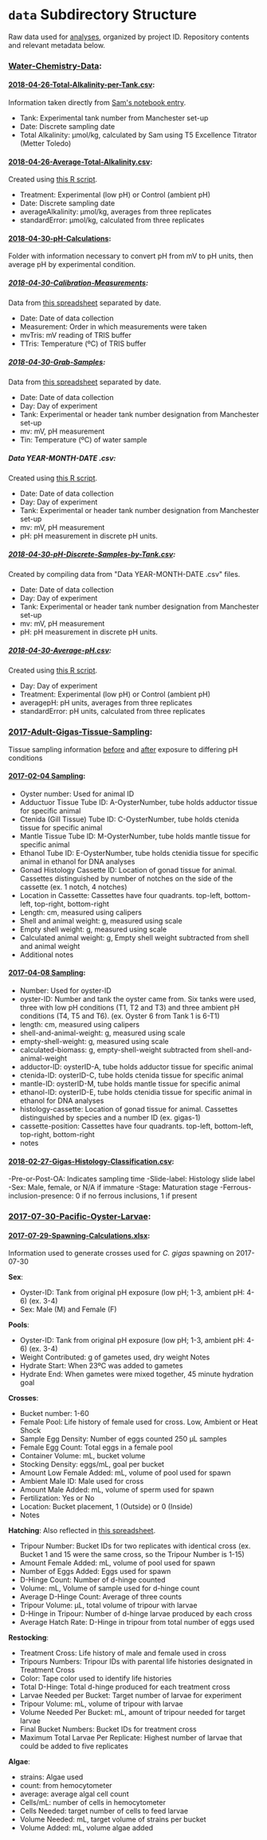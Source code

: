 # `data` Subdirectory Structure

Raw data used for [analyses](https://github.com/RobertsLab/project-oyster-oa/tree/master/analyses), organized by project ID. Repository contents and relevant metadata below.

### **[Water-Chemistry-Data](https://github.com/RobertsLab/paper-gigas-early-gametogenic-exposure/tree/master/data/Water-Chemistry-Data)**: 

#### **[2018-04-26-Total-Alkalinity-per-Tank.csv](https://github.com/RobertsLab/project-oyster-oa/blob/master/data/Manchester/Water-Chemistry-Data/2018-04-26-Total-Alkalinity-per-Tank.csv)**:

Information taken directly from [Sam's notebook entry](http://onsnetwork.org/kubu4/2018/04/24/total-alkalinity-calculations-yaaminis-ocean-chemistry-samples/).

- Tank: Experimental tank number from Manchester set-up
- Date: Discrete sampling date
- Total Alkalinity: µmol/kg, calculated by Sam using T5 Excellence Titrator (Metter Toledo)

#### **[2018-04-26-Average-Total-Alkalinity.csv](https://github.com/RobertsLab/project-oyster-oa/blob/master/data/Manchester/Water-Chemistry-Data/2018-04-26-Average-Total-Alkalinity.csv)**:
Created using [this R script](https://github.com/RobertsLab/paper-gigas-early-gametogenic-exposure/blob/master/data/Water-Chemistry-Data/2018-04-26-Total-Alkalinity-Average-Calculations.R).

- Treatment: Experimental (low pH) or Control (ambient pH)
- Date: Discrete sampling date
- averageAlkalinity: µmol/kg, averages from three replicates
- standardError: µmol/kg, calculated from three replicates

#### **[2018-04-30-pH-Calculations](https://github.com/RobertsLab/paper-gigas-early-gametogenic-exposure/tree/master/data/Water-Chemistry-Data/2018-04-30-pH-Calculations)**:
Folder with information necessary to convert pH from mV to pH units, then average pH by experimental condition.

##### **[2018-04-30-Calibration-Measurements](https://github.com/RobertsLab/paper-gigas-early-gametogenic-exposure/tree/master/data/Water-Chemistry-Data/2018-04-30-pH-Calculations/2018-04-30-Calibration-Measurements)**:
Data from [this spreadsheet](https://github.com/RobertsLab/paper-gigas-early-gametogenic-exposure/blob/master/data/Water-Chemistry-Data/2018-04-30-pH-Calculations/2018-04-30-Manchester-Water-Chemistry-Data.xlsx) separated by date.

- Date: Date of data collection
- Measurement: Order in which measurements were taken
- mvTris: mV reading of TRIS buffer
- TTris: Temperature (ºC) of TRIS buffer

##### **[2018-04-30-Grab-Samples](https://github.com/RobertsLab/paper-gigas-early-gametogenic-exposure/tree/master/data/Water-Chemistry-Data/2018-04-30-pH-Calculations/2018-04-30-Grab-Samples)**:
Data from [this spreadsheet](https://github.com/RobertsLab/paper-gigas-early-gametogenic-exposure/blob/master/data/Water-Chemistry-Data/2018-04-30-pH-Calculations/2018-04-30-Manchester-Water-Chemistry-Data.xlsx) separated by date.

- Date: Date of data collection
- Day: Day of experiment
- Tank: Experimental or header tank number designation from Manchester set-up
- mv: mV, pH measurement
- Tin: Temperature (ºC) of water sample

##### **Data YEAR-MONTH-DATE .csv**:
Created using [this R script](https://github.com/RobertsLab/paper-gigas-early-gametogenic-exposure/blob/master/data/Water-Chemistry-Data/2018-04-30-pH-Calculations/2018-04-30-pH-Data-mV-Conversion.R).

- Date: Date of data collection
- Day: Day of experiment
- Tank: Experimental or header tank number designation from Manchester set-up
- mv: mV, pH measurement
- pH: pH measurement in discrete pH units.

##### **[2018-04-30-pH-Discrete-Samples-by-Tank.csv](https://github.com/RobertsLab/paper-gigas-early-gametogenic-exposure/blob/master/data/Water-Chemistry-Data/2018-04-30-pH-Calculations/2018-04-30-pH-Discrete-Samples-by-Tank.csv)**:
Created by compiling data from "Data YEAR-MONTH-DATE .csv" files.

- Date: Date of data collection
- Day: Day of experiment
- Tank: Experimental or header tank number designation from Manchester set-up
- mv: mV, pH measurement
- pH: pH measurement in discrete pH units.

##### **[2018-04-30-Average-pH.csv](https://github.com/RobertsLab/paper-gigas-early-gametogenic-exposure/blob/master/data/Water-Chemistry-Data/2018-04-30-pH-Calculations/2018-04-30-Average-pH.csv)**:
Created using [this R script](https://github.com/RobertsLab/paper-gigas-early-gametogenic-exposure/blob/master/data/Water-Chemistry-Data/2018-04-30-pH-Calculations/2018-04-30-pH-Average-Calculations.R).

- Day: Day of experiment
- Treatment: Experimental (low pH) or Control (ambient pH)
- averagepH: pH units, averages from three replicates
- standardError: pH units, calculated from three replicates

### **[2017-Adult-Gigas-Tissue-Sampling](https://github.com/RobertsLab/paper-gigas-early-gametogenic-exposure/tree/master/data/2017-Adult-Gigas-Tissue-Sampling)**: 
Tissue sampling information [before](https://github.com/RobertsLab/paper-gigas-early-gametogenic-exposure/tree/master/data/2017-Adult-Gigas-Tissue-Sampling/20170204-GigasTissueSamplingInformation.csv) and [after](https://github.com/RobertsLab/paper-gigas-early-gametogenic-exposure/tree/master/data/2017-Adult-Gigas-Tissue-Sampling/20170408-GigasTissueSamplingInformation.xlsx) exposure to differing pH conditions

#### **[2017-02-04 Sampling](https://github.com/RobertsLab/paper-gigas-early-gametogenic-exposure/blob/master/data/2017-Adult-Gigas-Tissue-Sampling/20170204-GigasTissueSamplingInformation.csv)**:

- Oyster number: Used for animal ID
- Adductuor Tissue Tube ID: A-OysterNumber, tube holds adductor tissue for specific animal
- Ctenida (Gill Tissue) Tube ID: C-OysterNumber, tube holds ctenida tissue for specific animal
- Mantle Tissue Tube ID: M-OysterNumber, tube holds mantle tissue for specific animal
- Ethanol Tube ID: E-OysterNumber, tube holds ctenidia tissue for specific animal in ethanol for DNA analyses
- Gonad Histology Cassette ID: Location of gonad tissue for animal. Cassettes distinguished by number of notches on the side of the cassette (ex. 1 notch, 4 notches)
- Location in Cassette: Cassettes have four quadrants. top-left, bottom-left, top-right, bottom-right
- Length: cm, measured using calipers
- Shell and animal weight: g, measured using scale
- Empty shell weight: g, measured using scale
- Calculated animal weight: g, Empty shell weight subtracted from shell and animal weight 
- Additional notes

#### **[2017-04-08 Sampling](https://github.com/RobertsLab/paper-gigas-early-gametogenic-exposure/blob/master/data/2017-Adult-Gigas-Tissue-Sampling/20170408-GigasTissueSamplingInformation.xlsx)**:

- Number: Used for oyster-ID
- oyster-ID: Number and tank the oyster came from. Six tanks were used, three with low pH conditions (T1, T2 and T3) and three ambient pH conditions (T4, T5 and T6). (ex. Oyster 6 from Tank 1 is 6-T1)
- length: cm, measured using calipers
- shell-and-animal-weight: g, measured using scale
- empty-shell-weight: g, measured using scale
- calculated-biomass: g, empty-shell-weight subtracted from shell-and-animal-weight 
- adductor-ID: oysterID-A, tube holds adductor tissue for specific animal
- ctenida-ID: oysterID-C, tube holds ctenida tissue for specific animal
- mantle-ID: oysterID-M, tube holds mantle tissue for specific animal
- ethanol-ID: oysterID-E, tube holds ctenidia tissue for specific animal in ethanol for DNA analyses
- histology-cassette: Location of gonad tissue for animal. Cassettes distinguished by species and a number ID (ex. gigas-1)
- cassette-position: Cassettes have four quadrants. top-left, bottom-left, top-right, bottom-right
- notes

#### **[2018-02-27-Gigas-Histology-Classification.csv](https://github.com/RobertsLab/paper-gigas-early-gametogenic-exposure/blob/master/data/2017-Adult-Gigas-Tissue-Sampling/2018-02-27-Gigas-Histology-Classification.csv)**:

-Pre-or-Post-OA: Indicates sampling time
-Slide-label: Histology slide label
-Sex: Male, female, or N/A if immature
-Stage: Maturation stage
-Ferrous-inclusion-presence: 0 if no ferrous inclusions, 1 if present


### **[2017-07-30-Pacific-Oyster-Larvae](https://github.com/RobertsLab/project-oyster-oa/tree/master/data/Manchester/2017-07-30-Pacific-Oyster-Larvae)**: 

#### **[2017-07-29-Spawning-Calculations.xlsx](https://github.com/RobertsLab/project-oyster-oa/blob/master/data/Manchester/2017-07-30-Pacific-Oyster-Larvae/2017-08-17-Live-Larvae-Counts.jpg)**: 
Information used to generate crosses used for *C. gigas* spawning on 2017-07-30

**Sex**:

- Oyster-ID: Tank from original pH exposure (low pH; 1-3, ambient pH: 4-6) (ex. 3-4)
- Sex: Male (M) and Female (F)

**Pools**:

- Oyster-ID: Tank from original pH exposure (low pH; 1-3, ambient pH: 4-6) (ex. 3-4)
- Weight Contributed: g of gametes used, dry weight
Notes
- Hydrate Start: When 23ºC was added to gametes
- Hydrate End: When gametes were mixed together, 45 minute hydration goal

**Crosses**:

- Bucket number: 1-60
- Female Pool: Life history of female used for cross. Low, Ambient or Heat Shock
- Sample Egg Density: Number of eggs counted 250 µL samples
- Female Egg Count: Total eggs in a female pool
- Container Volume: mL, bucket volume
- Stocking Density: eggs/mL, goal per bucket
- Amount Low Female Added: mL, volume of pool used for spawn
- Ambient Male ID: Male used for cross
- Amount Male Added: mL, volume of sperm used for spawn
- Fertilization: Yes or No
- Location: Bucket placement, 1 (Outside) or 0 (Inside)
- Notes

**Hatching**:
Also reflected in [this spreadsheet](https://github.com/RobertsLab/paper-gigas-early-gametogenic-exposure/blob/master/data/2017-07-30-Pacific-Oyster-Larvae/2018-02-14-Hatch-Rate-Data.csv).

- Tripour Number: Bucket IDs for two replicates with identical cross (ex. Bucket 1 and 15 were the same cross, so the Tripour Number is 1-15)
- Amount Female Added: mL, volume of pool used for spawn
- Number of Eggs Added: Eggs used for spawn
- D-Hinge Count: Number of d-hinge counted
- Volume: mL, Volume of sample used for d-hinge count
- Average D-Hinge Count: Average of three counts
- Tripour Volume: µL, total volume of tripour with larvae
- D-Hinge in Tripour: Number of d-hinge larvae produced by each cross
- Average Hatch Rate: D-Hinge in tripour from total number of eggs used

**Restocking**:

- Treatment Cross: Life history of male and female used in cross
- Tripours Numbers: Tripour IDs with parental life histories designated in Treatment Cross
- Color: Tape color used to identify life histories
- Total D-Hinge: Total d-hinge produced for each treatment cross
- Larvae Needed per Bucket: Target number of larvae for experiment
- Tripour Volume: mL, volume of tripour with larvae
- Volume Needed Per Bucket: mL, amount of tripour needed for target larvae
- Final Bucket Numbers: Bucket IDs for treatment cross
- Maximum Total Larvae Per Replicate: Highest number of larvae that could be added to five replicates

**Algae**:

- strains: Algae used
- count: from hemocytometer
- average: average algal cell count
- Cells/mL: number of cells in hemocytometer
- Cells Needed: target number of cells to feed larvae
- Volume Needed: mL, target volume of strains per bucket
- Volume Added: mL, volume algae added
